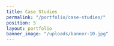 ```yaml
---
title: Case Studies
permalink: "/portfolio/case-studies/"
position: 5
layout: portfolio
banner_image: "/uploads/banner-10.jpg"
---
```


